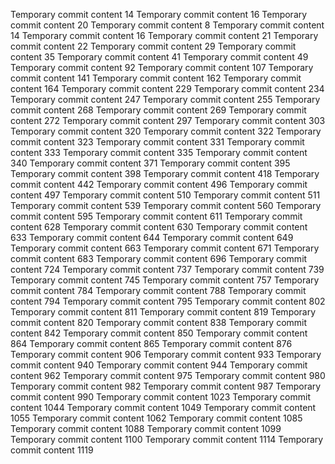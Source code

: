 Temporary commit content 14
Temporary commit content 16
Temporary commit content 20
Temporary commit content 8
Temporary commit content 14
Temporary commit content 16
Temporary commit content 21
Temporary commit content 22
Temporary commit content 29
Temporary commit content 35
Temporary commit content 41
Temporary commit content 49
Temporary commit content 92
Temporary commit content 107
Temporary commit content 141
Temporary commit content 162
Temporary commit content 164
Temporary commit content 229
Temporary commit content 234
Temporary commit content 247
Temporary commit content 255
Temporary commit content 268
Temporary commit content 269
Temporary commit content 272
Temporary commit content 297
Temporary commit content 303
Temporary commit content 320
Temporary commit content 322
Temporary commit content 323
Temporary commit content 331
Temporary commit content 333
Temporary commit content 335
Temporary commit content 340
Temporary commit content 371
Temporary commit content 395
Temporary commit content 398
Temporary commit content 418
Temporary commit content 442
Temporary commit content 496
Temporary commit content 497
Temporary commit content 510
Temporary commit content 511
Temporary commit content 539
Temporary commit content 560
Temporary commit content 595
Temporary commit content 611
Temporary commit content 628
Temporary commit content 630
Temporary commit content 633
Temporary commit content 644
Temporary commit content 649
Temporary commit content 663
Temporary commit content 671
Temporary commit content 683
Temporary commit content 696
Temporary commit content 724
Temporary commit content 737
Temporary commit content 739
Temporary commit content 745
Temporary commit content 757
Temporary commit content 784
Temporary commit content 788
Temporary commit content 794
Temporary commit content 795
Temporary commit content 802
Temporary commit content 811
Temporary commit content 819
Temporary commit content 820
Temporary commit content 838
Temporary commit content 842
Temporary commit content 850
Temporary commit content 864
Temporary commit content 865
Temporary commit content 876
Temporary commit content 906
Temporary commit content 933
Temporary commit content 940
Temporary commit content 944
Temporary commit content 962
Temporary commit content 975
Temporary commit content 980
Temporary commit content 982
Temporary commit content 987
Temporary commit content 990
Temporary commit content 1023
Temporary commit content 1044
Temporary commit content 1049
Temporary commit content 1055
Temporary commit content 1062
Temporary commit content 1085
Temporary commit content 1088
Temporary commit content 1099
Temporary commit content 1100
Temporary commit content 1114
Temporary commit content 1119
